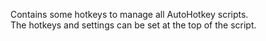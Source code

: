 
Contains some hotkeys to manage all AutoHotkey scripts.  \
The hotkeys and settings can be set at the top of the script.
